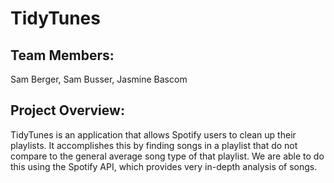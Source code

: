 # TidyTunes
## Team Members: 

Sam Berger, Sam Busser, Jasmine Bascom


## Project Overview:

TidyTunes is an application that allows Spotify users to clean up their playlists. It accomplishes this by finding songs in a playlist that do not compare to the general average song type of that playlist. We are able to do this using the Spotify API, which provides very in-depth analysis of songs. 

